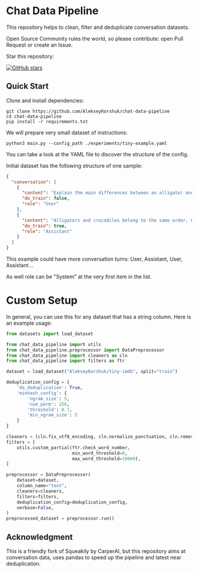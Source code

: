 # Chat Data Pipeline

This repository helps to clean, filter and deduplicate conversation datasets.

Open Source Community rules the world, so please contribute: open Pull Request or create an Issue.

Star this repository:

[![GitHub stars](https://img.shields.io/github/stars/AlekseyKorshuk/chat-data-pipeline?style=social)](https://github.com/AlekseyKorshuk/chat-data-pipeline)

## Quick Start

Clone and install dependencies:

```shell
git clone https://github.com/AlekseyKorshuk/chat-data-pipeline
cd chat-data-pipeline
pip install -r requirements.txt
```

We will prepare very small dataset of instructions:

```shell
python3 main.py --config_path ./experiments/tiny-example.yaml
```

You can take a look at the YAML file to discover the structure of the config.

Initial dataset has the following structure of one sample:

```json
{
  "conversation": [
    {
      "content": "Explain the main differences between an alligator and a crocodile.",
      "do_train": false,
      "role": "User"
    },
    {
      "content": "Alligators and crocodiles belong to the same order, Crocodilia, but they have several differences. 1) Shape of the snout: Alligators have a U-shaped, wider snout, while crocodiles have a more pointed, V-shaped snout. 2) Teeth placement: In an alligator, lower teeth are mostly hidden when its mouth is closed, while in a crocodile, the fourth lower tooth is visible even when the mouth is closed. 3) Habitat: Alligators are mostly found in freshwater habitats such as swamps and rivers, while crocodiles can be found in both freshwater and saltwater habitats. 4) Distribution: Alligators are mainly found in the southeastern United States and parts of China, whereas crocodiles have a more widespread distribution across Africa, Asia, the Americas, and Australia.",
      "do_train": true,
      "role": "Assistant"
    }
  ]
}
```

This example could have more conversation turns: User, Assistant, User, Assistant...

As well role can be "System" at the very first item in the list.

# Custom Setup

In general, you can use this for any dataset that has a string column. Here is an example usage:

```python
from datasets import load_dataset

from chat_data_pipeline import utils
from chat_data_pipeline.preprocessor import DataPreprocessor
from chat_data_pipeline import cleaners as cln
from chat_data_pipeline import filters as ftr

dataset = load_dataset("AlekseyKorshuk/tiny-imdb", split="train")

deduplication_config = {
    'do_deduplication': True,
    'minhash_config': {
        'ngram_size': 5,
        'num_perm': 256,
        'threshold': 0.7,
        'min_ngram_size': 5
    }
}

cleaners = [cln.fix_utf8_encoding, cln.normalize_punctuation, cln.remove_empty_lines]
filters = [
    utils.custom_partial(ftr.check_word_number,
                         min_word_threshold=0,
                         max_word_threshold=10000),
]

preprocessor = DataPreprocessor(
    dataset=dataset,
    column_name="text",
    cleaners=cleaners,
    filters=filters,
    deduplication_config=deduplication_config,
    verbose=False,
)
preprocessed_dataset = preprocessor.run()
```

## Acknowledgment

This is a friendly fork of Squeakily by CarperAI, but this repository aims at conversation data, uses pandas to
speed up the pipeline and latest near deduplication. 
